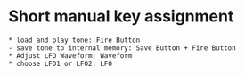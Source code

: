 # Short manual key assignment

    * load and play tone: Fire Button
    - save tone to internal memory: Save Button + Fire Button
    * Adjust LFO Waveform: Waveform
    * choose LFO1 or LFO2: LFO
